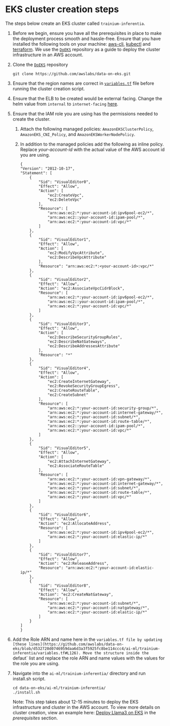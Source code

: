 # EKS cluster creation steps

The steps below create an EKS cluster called `trainium-inferentia`.

1. Before we begin, ensure you have all the prerequisites in place to make the deployment process smooth and hassle-free. Ensure that you have installed the following tools on your machine: [aws-cli](https://docs.aws.amazon.com/cli/latest/userguide/getting-started-install.html), [kubectl](https://docs.aws.amazon.com/eks/latest/userguide/install-kubectl.html) and [terraform](https://developer.hashicorp.com/terraform/tutorials/aws-get-started/install-cli). We use the [`DoEKS`](https://github.com/awslabs/data-on-eks/tree/main) repository as a guide to deploy the cluster infrastructure in an AWS account.


1. Clone the [`DoEKS`](https://github.com/awslabs/data-on-eks) repository

    ``` {.bash}
    git clone https://github.com/awslabs/data-on-eks.git
    ```

1. Ensure that the region names are correct in [`variables.tf`](https://github.com/awslabs/data-on-eks/blob/d532720d0746959daa6d3a3f5925fc8be114ccc4/ai-ml/trainium-inferentia/variables.tf#L12) file before running the cluster creation script.

1. Ensure that the ELB to be created would be external facing. Change the helm value from `internal` to `internet-facing` [here](https://github.com/awslabs/data-on-eks/blob/3ef55e21cf30b54341bb771a2bb2dbd1280c3edd/ai-ml/trainium-inferentia/helm-values/ingress-nginx-values.yaml#L8).

1. Ensure that the IAM role you are using has the permissions needed to create the cluster.

    1. Attach the following managed policies: `AmazonEKSClusterPolicy`, `AmazonEKS_CNI_Policy`, and `AmazonEKSWorkerNodePolicy`.
    1. In addition to the managed policies add the following as inline policy. Replace _your-account-id_ with the actual value of the AWS account id you are using.
    
    
        ```{.bash}
        {
        "Version": "2012-10-17",
        "Statement": [
            {
                "Sid": "VisualEditor0",
                "Effect": "Allow",
                "Action": [
                    "ec2:CreateVpc",
                    "ec2:DeleteVpc"
                ],
                "Resource": [
                    "arn:aws:ec2:*:your-account-id:ipv6pool-ec2/*",
                    "arn:aws:ec2::your-account-id:ipam-pool/*",
                    "arn:aws:ec2:*:your-account-id:vpc/*"
                ]
            },
            {
                "Sid": "VisualEditor1",
                "Effect": "Allow",
                "Action": [
                    "ec2:ModifyVpcAttribute",
                    "ec2:DescribeVpcAttribute"
                ],
                "Resource": "arn:aws:ec2:*:<your-account-id>:vpc/*"
            },
            {
                "Sid": "VisualEditor2",
                "Effect": "Allow",
                "Action": "ec2:AssociateVpcCidrBlock",
                "Resource": [
                    "arn:aws:ec2:*:your-account-id:ipv6pool-ec2/*",
                    "arn:aws:ec2::your-account-id:ipam-pool/*",
                    "arn:aws:ec2:*:your-account-id:vpc/*"
                ]
            },
            {
                "Sid": "VisualEditor3",
                "Effect": "Allow",
                "Action": [
                    "ec2:DescribeSecurityGroupRules",
                    "ec2:DescribeNatGateways",
                    "ec2:DescribeAddressesAttribute"
                ],
                "Resource": "*"
            },
            {
                "Sid": "VisualEditor4",
                "Effect": "Allow",
                "Action": [
                    "ec2:CreateInternetGateway",
                    "ec2:RevokeSecurityGroupEgress",
                    "ec2:CreateRouteTable",
                    "ec2:CreateSubnet"
                ],
                "Resource": [
                    "arn:aws:ec2:*:your-account-id:security-group/*",
                    "arn:aws:ec2:*:your-account-id:internet-gateway/*",
                    "arn:aws:ec2:*:your-account-id:subnet/*",
                    "arn:aws:ec2:*:your-account-id:route-table/*",
                    "arn:aws:ec2::your-account-id:ipam-pool/*",
                    "arn:aws:ec2:*:your-account-id:vpc/*"
                ]
            },
            {
                "Sid": "VisualEditor5",
                "Effect": "Allow",
                "Action": [
                    "ec2:AttachInternetGateway",
                    "ec2:AssociateRouteTable"
                ],
                "Resource": [
                    "arn:aws:ec2:*:your-account-id:vpn-gateway/*",
                    "arn:aws:ec2:*:your-account-id:internet-gateway/*",
                    "arn:aws:ec2:*:your-account-id:subnet/*",
                    "arn:aws:ec2:*:your-account-id:route-table/*",
                    "arn:aws:ec2:*:your-account-id:vpc/*"
                ]
            },
            {
                "Sid": "VisualEditor6",
                "Effect": "Allow",
                "Action": "ec2:AllocateAddress",
                "Resource": [
                    "arn:aws:ec2:*:your-account-id:ipv4pool-ec2/*",
                    "arn:aws:ec2:*:your-account-id:elastic-ip/*"
                ]
            },
            {
                "Sid": "VisualEditor7",
                "Effect": "Allow",
                "Action": "ec2:ReleaseAddress",
                "Resource": "arn:aws:ec2:*:your-account-id:elastic-ip/*"
            },
            {
                "Sid": "VisualEditor8",
                "Effect": "Allow",
                "Action": "ec2:CreateNatGateway",
                "Resource": [
                    "arn:aws:ec2:*:your-account-id:subnet/*",
                    "arn:aws:ec2:*:your-account-id:natgateway/*",
                    "arn:aws:ec2:*:your-account-id:elastic-ip/*"
                ]
            }
        ]
        }
        ```
1. Add the Role ARN and name here in the `variables.tf file by updating [these lines](https://github.com/awslabs/data-on-eks/blob/d532720d0746959daa6d3a3f5925fc8be114ccc4/ai-ml/trainium-inferentia/variables.tf#L126). Move the structure inside the `defaut` list and replace the role ARN and name values with the values for the role you are using.

1. Navigate into the `ai-ml/trainium-inferentia/` directory and run install.sh script.

    ``` {.bash}
    cd data-on-eks/ai-ml/trainium-inferentia/
    ./install.sh
    ```

    Note: This step takes about 12-15 minutes to deploy the EKS infrastructure and cluster in the AWS account. To view more details on cluster creation, view an example here: [Deploy Llama3 on EKS](https://awslabs.github.io/data-on-eks/docs/gen-ai/inference/llama3-inf2) in the _prerequisites_ section.
